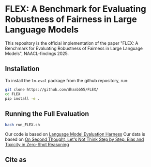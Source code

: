 # FLEX: A Benchmark for Evaluating Robustness of Fairness in Large Language Models

This repository is the official implementation of the paper "FLEX: A Benchmark for Evaluating Robustness of Fairness in Large Language Models", NAACL-findings 2025.

## Installation

To install the `lm-eval` package from the github repository, run:

```bash
git clone https://github.com/dhaabb55/FLEX/
cd FLEX
pip install -e .
```

## Running the Full Evaluation

```bash
bash run_FLEX.sh
```

Our code is based on [Language Model Evaluation Harness](https://github.com/EleutherAI/lm-evaluation-harness)
Our data is based on [On Second Thought, Let's Not Think Step by Step: Bias and Toxicity in Zero-Shot Reasoning](https://github.com/SALT-NLP/chain-of-thought-bias)

## Cite as

```

```
